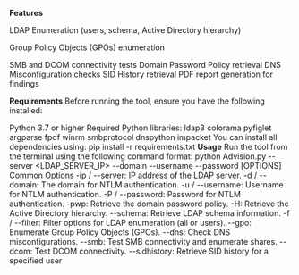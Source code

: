 **Features**

LDAP Enumeration (users, schema, Active Directory hierarchy)

Group Policy Objects (GPOs) enumeration

SMB and DCOM connectivity tests
Domain Password Policy retrieval
DNS Misconfiguration checks
SID History retrieval
PDF report generation for findings

**Requirements**
Before running the tool, ensure you have the following installed:

Python 3.7 or higher
Required Python libraries:
ldap3
colorama
pyfiglet
argparse
fpdf
winrm
smbprotocol
dnspython
impacket
You can install all dependencies using:
pip install -r requirements.txt
**Usage**
Run the tool from the terminal using the following command format:
python Advision.py --server <LDAP_SERVER_IP> --domain <DOMAIN> --username <USERNAME> --password <PASSWORD> [OPTIONS]
Common Options
-ip / --server: IP address of the LDAP server.
-d / --domain: The domain for NTLM authentication.
-u / --username: Username for NTLM authentication.
-P / --password: Password for NTLM authentication.
-pwp: Retrieve the domain password policy.
-H: Retrieve the Active Directory hierarchy.
--schema: Retrieve LDAP schema information.
-f / --filter: Filter options for LDAP enumeration (all or users).
--gpo: Enumerate Group Policy Objects (GPOs).
--dns: Check DNS misconfigurations.
--smb: Test SMB connectivity and enumerate shares.
--dcom: Test DCOM connectivity.
--sidhistory: Retrieve SID history for a specified user
